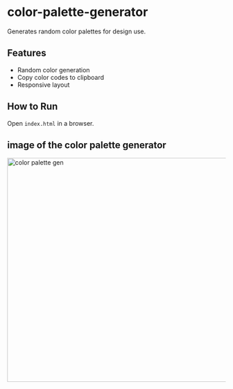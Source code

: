 # color-palette-generator
 
Generates random color palettes for design use.
 
## Features
- Random color generation
- Copy color codes to clipboard
- Responsive layout
 
## How to Run
Open `index.html` in a browser.
## image of the color palette generator
<img width="1046" height="516" alt="color palette gen" src="https://github.com/user-attachments/assets/b8974784-5c8f-4dcd-809a-223dc557bb55" />
